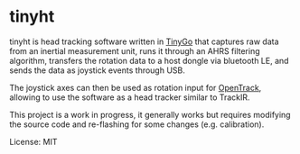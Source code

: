 # tinyht

tinyht is head tracking software written in [TinyGo](https://github.com/tinygo-org/tinygo) that captures raw data from an inertial measurement unit,
runs it through an AHRS filtering algorithm, transfers the rotation data to a host dongle via bluetooth LE, and
sends the data as joystick events through USB.  

The joystick axes can then be used as rotation input for [OpenTrack](https://github.com/opentrack/opentrack), allowing to use the software as a
head tracker similar to TrackIR.  

This project is a work in progress, it generally works but requires modifying the source code and re-flashing for some changes (e.g. calibration).


License: MIT
